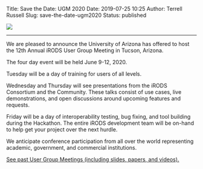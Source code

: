 Title: Save the Date: UGM 2020
Date: 2019-07-25 10:25
Author: Terrell Russell
Slug: save-the-date-ugm2020
Status: published

<div class="full_image"><img src="{static}/uploads/2020/ugm2020-savethedate.png" /></div>

<hr/>

We are pleased to announce the University of Arizona has offered to host the 12th Annual iRODS User Group Meeting in Tucson, Arizona.

The four day event will be held June 9-12, 2020.

Tuesday will be a day of training for users of all levels.

Wednesday and Thursday will see presentations from the iRODS Consortium and the Community.  These talks consist of use cases, live demonstrations, and open discussions around upcoming features and requests.

Friday will be a day of interoperability testing, bug fixing, and tool building during the Hackathon.  The entire iRODS development team will be on-hand to help get your project over the next hurdle.

We anticipate conference participation from all over the world representing academic, government, and commercial institutions.

[See past User Group Meetings (including slides, papers, and videos).]({filename}/pages/ugm.html)
